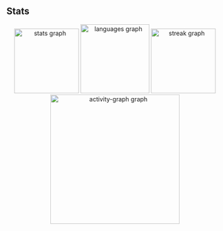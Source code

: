 <h2 align="left">Stats</h2>
<div align="center"> <img src="https://github-readme-stats.vercel.app/api?username=pauloulisses&hide_title=false&hide_rank=false&show_icons=true&include_all_commits=true&count_private=true&disable_animations=false&theme=gruvbox_light&locale=en&hide_border=false&order=1" height="150" alt="stats graph" /> <img src="https://github-readme-stats.vercel.app/api/top-langs?username=pauloulisses&locale=en&hide_title=true&layout=compact&card_width=320&langs_count=11&theme=gruvbox_light&hide_border=false&order=2" height="160" alt="languages graph" /> <img src="https://streak-stats.demolab.com?user=pauloulisses&locale=en&mode=daily&theme=dracula&hide_border=false&border_radius=5&order=3" height="150" alt="streak graph" /> <img src="https://github-readme-activity-graph.vercel.app/graph?username=pauloulisses&radius=16&theme=gruvbox&area=true&order=5" height="300" alt="activity-graph graph" /> </div>

